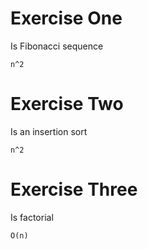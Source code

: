 # Exercise One

Is Fibonacci sequence

```
n^2
```

# Exercise Two

Is an insertion sort

```
n^2
```

# Exercise Three

Is factorial

```
O(n)
```
